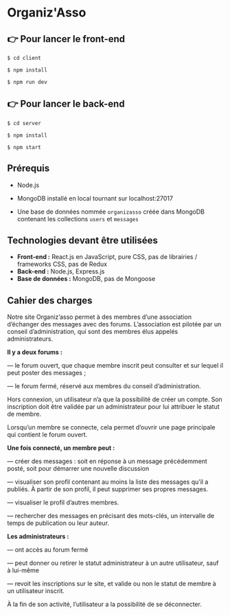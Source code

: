 # Organiz'Asso

## 👉 Pour lancer le front-end

`$ cd client`

`$ npm install`

`$ npm run dev`

## 👉 Pour lancer le back-end

`$ cd server`

`$ npm install`

`$ npm start`

## Prérequis

- Node.js

- MongoDB installé en local tournant sur localhost:27017

- Une base de données nommée `organizasso` créée dans MongoDB contenant les collections `users` et `messages`

## Technologies devant être utilisées

- **Front-end :** React.js en JavaScript, pure CSS, pas de librairies / frameworks CSS, pas de Redux
- **Back-end :** Node.js, Express.js
- **Base de données :** MongoDB, pas de Mongoose

## Cahier des charges

Notre site Organiz’asso permet à des membres d’une association d’échanger des messages avec des forums. L’association est pilotée par un conseil d’administration, qui sont des membres élus appelés administrateurs.

**Il y a deux forums :**

— le forum ouvert, que chaque membre inscrit peut consulter et sur lequel il peut poster des messages ;

— le forum fermé, réservé aux membres du conseil d’administration.

Hors connexion, un utilisateur n’a que la possibilité de créer un compte. Son inscription doit être validée par un administrateur pour lui attribuer le statut de membre.

Lorsqu’un membre se connecte, cela permet d’ouvrir une page principale qui contient le forum ouvert.

**Une fois connecté, un membre peut :**

— créer des messages : soit en réponse à un message précédemment posté, soit pour démarrer une nouvelle discussion

— visualiser son profil contenant au moins la liste des messages qu’il a publiés. À partir de son profil, il peut supprimer ses propres messages.

— visualiser le profil d’autres membres.

— rechercher des messages en précisant des mots-clés, un intervalle de temps de publication ou leur auteur.

**Les administrateurs :**

— ont accès au forum fermé

— peut donner ou retirer le statut administrateur à un autre utilisateur, sauf à lui-même

— revoit les inscriptions sur le site, et valide ou non le statut de membre à un utilisateur inscrit.

À la fin de son activité, l’utilisateur a la possibilité de se déconnecter.
